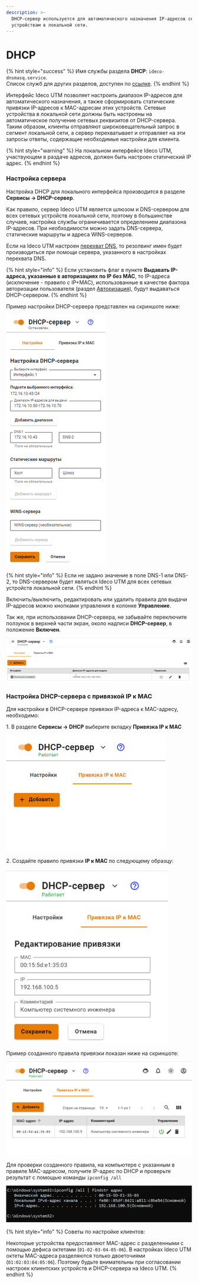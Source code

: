 ```yaml
---
description: >-
  DHCP-сервер используется для автоматического назначения IP-адресов сетевым
  устройствам в локальной сети.
---
```


# DHCP

{% hint style="success" %}
Имя службы раздела **DHCP**: `ideco-dnsmasq.service`. \
Список служб для других разделов, доступен по [ссылке](../server-management/terminal.md).
{% endhint %}

Интерфейс Ideco UTM позволяет настроить диапазон IP-адресов для автоматического назначения, а также сформировать статические привязки IP-адресов к MAC-адресам этих устройств. Сетевые устройства в локальной сети должны быть настроены на автоматическое получение сетевых реквизитов от DHCP-сервера. Таким образом, клиенты отправляют широковещательный запрос в сегмент локальной сети, а сервер перехватывает и отправляет на эти запросы ответы, содержащие необходимые настройки для клиента.

{% hint style="warning" %}
На локальном интерфейсе Ideco UTM, участвующем в раздаче адресов, должен быть настроен статический IP адрес.
{% endhint %}

### Настройка сервера

Настройка DHCP для локального интерфейса производится в разделе **Сервисы -> DHCP-сервер**.

Как правило, сервер Ideco UTM является шлюзом и DNS-сервером для всех сетевых устройств локальной сети, поэтому в большинстве случаев, настройка службы ограничивается определением диапазона IP-адресов. При необходимости можно задать DNS-сервера, статические маршруты и адреса WINS-серверов. 

Если на Ideco UTM настроен [перехват DNS](dns/#perekhvat-dns-zaprosov), то резолвинг имен будет производиться при помощи сервера, указанного в настройках перехвата DNS.

{% hint style="info" %}
Если установить флаг в пункте **Выдавать IP-адреса, указанные в авторизациях по IP без MAC**, то IP-адреса (исключение - правило с IP+MAC), использованные в качестве фактора авторизации пользователя (раздел [Авторизация](../users/authorization/README.md)), будут выдаваться DHCP-сервером.
{% endhint %}

Пример настройки DHCP-сервера представлен на скриншоте ниже:

![](../../.gitbook/assets/dhcp-example.png)

{% hint style="info" %}
Если не задано значение в поле DNS-1 или DNS-2, то DNS-сервером будет являться Ideco UTM для всех сетевых устройств локальной сети.
{% endhint %}

Включить/выключить, редактировать или удалить правила для выдачи IP-адресов можно кнопками управления в колонке **Управление**.

Так же, при использовании DHCP-сервера, не забывайте переключите ползунок в верхней части экран, около надписи **DHCP-сервер**, в положение **Включен**.

<img src="../../.gitbook/assets/dhcp-on.gif" alt="" data-size="original">


### Настройка DHCP-сервера с привязкой IP к MAC

Для настройки в DHCP-сервере привязки IP-адреса к MAC-адресу, необходимо:

1\. В разделе **Сервисы -> DHCP** выберите вкладку **Привязка IP к MAC**

<img src="../../.gitbook/assets/dhcp-binding-creating-rule.png" alt="" data-size="original">

2\. Создайте правило привязки **IP к MAC** по следующему образцу:

<img src="../../.gitbook/assets/dhcp-binding-rule.png" alt="" data-size="original">

Пример созданного правила привязки показан ниже на скриншоте:

<img src="../../.gitbook/assets/dhcp-binding-ready-rule.png" alt="" data-size="original">

Для проверки созданного правила, на компьютере с указанным в правиле MAC-адресом, получите IP-адрес по DHCP и проверьте результат с помощью команды `ipconfig /all`

<img src="../../.gitbook/assets/dhcp-binding-result.png" alt="" data-size="original">

{% hint style="info" %}
Советы по настройке клиентов:

Некоторые устройства предоставляют MAC-адрес с разделенными с помощью дефиса октетами (`01-02-03-04-05-06`). В настройках Ideco UTM октеты MAC-адреса разделяются только двоеточиями (`01:02:03:04:05:06`). Поэтому будьте внимательны при согласовании настроек клиентских устройств и DHCP-сервера на Ideco UTM.
{% endhint %}

